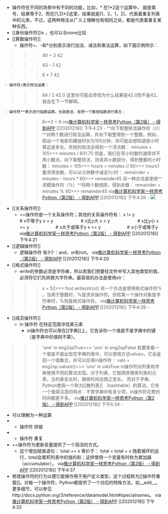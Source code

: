 - 操作符在不同的场景中有不同的功能，比如，* 在1*2这个运算中， 就是乘号，结果等于2，而在[1,2]*2这里，结果就是[1，2，1，2]，代表着重复列表中的元素，不过，这两种用法从广义上理解也有相同之处，都是代表着重复某种东西。
- [[身份操作符]]is ，也可以与none比较
- [[算数操作符]]
    - 操作符+、-和*分别表示进行加法、减法和乘法运算，如下面示例所示：
>>> 40 + 2
42

>>> 43 – 1
42

>>> 6 * 7
42

    - 操作符/表示除法运算：
>>> 84 / 2
42.0
这里你可能会奇怪为什么结果是42.0而不是42。我会在下一节解释。

    - 操作符**表示进行指数运算。也就是说，会把一个数按指数进行乘方：
>>> 6**2 + 6
via[像计算机科学家一样思考Python（第2版） - 得到APP](https://www.dedao.cn/reader?id=bBVDEXGGLn7eB51b8NjVRqDoQJPMk3aXaJWadYrXmAxE4Ov92lgzK6ZypxLqdQjp)
[[20201218]] 下午4:23
    - ^^向下取整除法操作符（//）^^对两个数进行除法运算，并向下取整得到一个整数。例如，假设一个电影的播放时长为105分钟，你可能会想知道按小时算这是多长。传统的除法会得到一个浮点数：
>>> minutes = 105>>> minutes / 601.75
但是，我们在写小时数时通常并不用小数点。向下取整除法，则丢弃小数部分，得到整数的小时数：
>>> minutes = 105>>> hours = minutes // 60>>> hours1
要求得余数，可以从分钟数中减去1小时：
>>> remainder = minutes – hours * 60>>> remainder45
另一种办法是使用^^求模操作符（%）^^将两个数相除，得到余数：
>>> remainder = minutes % 60>>> remainder45
via[像计算机科学家一样思考Python（第2版） - 得到APP](https://www.dedao.cn/reader?id=bBVDEXGGLn7eB51b8NjVRqDoQJPMk3aXaJWadYrXmAxE4Ov92lgzK6ZypxLqdQjp)
[[20201218]] 下午4:26
    - ![](https://firebasestorage.googleapis.com/v0/b/firescript-577a2.appspot.com/o/imgs%2Fapp%2Fxinyiheng%2FvzUWjQQddQ.png?alt=media&token=43e09b0c-a5f0-4c35-a247-1803d52623a0)
- [[关系操作符]]
    - ==操作符是一个关系操作符；其他的关系操作符有：
x != y　　　　　　# x不等于y
x > y　　　　　　 # x比y大
x < y　　　　　　 # x比y小
x >= y　　　　　　# x大于或等于y
x <= y　　　　　　# x小于或等于y
via[像计算机科学家一样思考Python（第2版） - 得到APP](https://www.dedao.cn/reader?id=bBVDEXGGLn7eB51b8NjVRqDoQJPMk3aXaJWadYrXmAxE4Ov92lgzK6ZypxLqdQjp)
[[20201218]] 下午4:21
- [[逻辑操作符]]
    - 逻辑操作符
有3个：and、or和not。
via[像计算机科学家一样思考Python（第2版） - 得到APP](https://www.dedao.cn/reader?id=bBVDEXGGLn7eB51b8NjVRqDoQJPMk3aXaJWadYrXmAxE4Ov92lgzK6ZypxLqdQjp)
[[20201218]] 下午4:20
- [[格式操作符]]
    - write的参数必须是字符串，所以若我们想要往文件中写入其他类型的值，必须将它们先转换为字符串。最容易的办法是使用str：
>>> x = 52>>> fout.write(str(x))
另一个办法是使用格式操作符%
。当用于整数时，%是求余操作符。但若第一个操作对象是字符串时，%则是格式操作符。
via[像计算机科学家一样思考Python（第2版） - 得到APP](https://www.dedao.cn/reader?id=bBVDEXGGLn7eB51b8NjVRqDoQJPMk3aXaJWadYrXmAxE4Ov92lgzK6ZypxLqdQjp)
[[20201218]] 下午4:28
    - 
- [[成员操作符]]
    - in 操作符 在特定范围寻找某元素
        - in操作符也可以用在[[字典]]上，它告诉你一个值是不是字典中的键
（是字典中的值则不算）。
>>> 'one' in eng2spTrue>>> 'uno' in eng2spFalse
若要查看一个值是不是出现在字典的值中，可以使用方法values，它会返回一个值集合，并可以应用in操作符：
>>> vals = eng2sp.values()>>> 'uno' in valsTrue
in操作符对列表和字典使用不同的算法实现。对于列表，它按顺序搜索列表的元素，当列表变长时，搜索时间会随之变长。
而对于字典，Python使用一个称为[[散列表]]
（hashtable）的算法。它有一个值得注意的特点：不管字典中有多少项，in操作符花费的时间都差不多。
via[像计算机科学家一样思考Python（第2版） - 得到APP](https://www.dedao.cn/reader?id=bBVDEXGGLn7eB51b8NjVRqDoQJPMk3aXaJWadYrXmAxE4Ov92lgzK6ZypxLqdQjp)
[[20201218]] 下午5:34
        - 
- 可以理解为一种运算
- + 操作符   拼接
- * 操作符   重复
- +=操作符为更新变量提供了一个简洁的方式。
    - 这个增加赋值语句：
total += x
等价于：
total = total + x
随着循环的运行，total会累积列表中的值的和；这样使用一个变量有时称为累加器
（accumulator）。
via[像计算机科学家一样思考Python（第2版） - 得到APP](https://www.dedao.cn/reader?id=bBVDEXGGLn7eB51b8NjVRqDoQJPMk3aXaJWadYrXmAxE4Ov92lgzK6ZypxLqdQjp)
[[20201218]] 下午4:37
- 修改操作符的行为以便它能够作用于用户定义类型，这个过程称为[[操作符重载]]。对每一个操作符，Python都提供了一个对应的特殊方法，如__add__。更多细节，可以参见http://docs.python.org/3/reference/datamodel.html#specialnames。
via[像计算机科学家一样思考Python（第2版） - 得到APP](https://www.dedao.cn/reader?id=bBVDEXGGLn7eB51b8NjVRqDoQJPMk3aXaJWadYrXmAxE4Ov92lgzK6ZypxLqdQjp)
[[20201218]] 下午4:32
